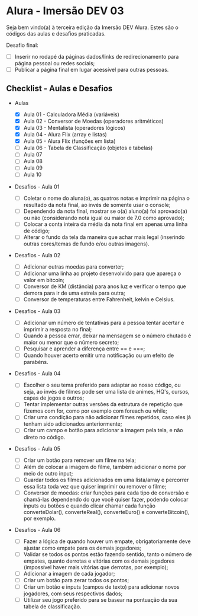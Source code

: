 # Alura - Imersão DEV 03

Seja bem vindo(a) à terceira edição da Imersão DEV Alura. Estes são o códigos das aulas e desafios praticadas.

Desafio final:

-   [ ] Inserir no rodapé da páginas dados/links de redirecionamento para página pessoal ou redes sociais;
-   [ ] Publicar a página final em lugar acessível para outras pessoas.

## Checklist - Aulas e Desafios

-   Aulas

    -   [x] Aula 01 - Calculadora Média (variáveis)
    -   [x] Aula 02 - Conversor de Moedas (operadores aritméticos)
    -   [x] Aula 03 - Mentalista (operadores lógicos)
    -   [x] Aula 04 - Alura Flix (array e listas)
    -   [x] Aula 05 - Alura Flix (funções em lista)
    -   [ ] Aula 06 - Tabela de Classificação (objetos e tabelas)
    -   [ ] Aula 07
    -   [ ] Aula 08
    -   [ ] Aula 09
    -   [ ] Aula 10

-   Desafios - Aula 01

    -   [ ] Coletar o nome do aluna(o), as quatros notas e imprimir na página o resultado da nota final, ao invés de somente usar o console;
    -   [ ] Dependendo da nota final, mostrar se o(a) aluno(a) foi aprovado(a) ou não (considerando nota igual ou maior de 7.0 como aprovado);
    -   [ ] Colocar a conta inteira da média da nota final em apenas uma linha de código;
    -   [ ] Alterar o fundo da tela da maneira que achar mais legal (inserindo outras cores/temas de fundo e/ou outras imagens).

-   Desafios - Aula 02

    -   [ ] Adicionar outras moedas para converter;
    -   [ ] Adicionar uma linha ao projeto desenvolvido para que apareça o valor em bitcoin;
    -   [ ] Conversor de KM (distância) para anos luz e verificar o tempo que demora para ir de uma estrela para outra;
    -   [ ] Conversor de temperaturas entre Fahrenheit, kelvin e Celsius.

-   Desafios - Aula 03

    -   [ ] Adicionar um número de tentativas para a pessoa tentar acertar e imprimir a resposta no final;
    -   [ ] Quando a pessoa errar, deixar na mensagem se o número chutado é maior ou menor que o número secreto;
    -   [ ] Pesquisar e aprender a diferença entre == e ===;
    -   [ ] Quando houver acerto emitir uma notificação ou um efeito de parabéns.

-   Desafios - Aula 04

    -   [ ] Escolher o seu tema preferido para adaptar ao nosso código, ou seja, ao invés de filmes pode ser uma lista de animes, HQ's, cursos, capas de jogos e outros;
    -   [ ] Tentar implementar outras versões da estrutura de repetição que fizemos com for, como por exemplo com foreach ou while;
    -   [ ] Criar uma condição para não adicionar filmes repetidos, caso eles já tenham sido adicionados anteriormente;
    -   [ ] Criar um campo e botão para adicionar a imagem pela tela, e não direto no código.

-   Desafios - Aula 05

    -   [ ] Criar um botão para remover um filme na tela;
    -   [ ] Além de colocar a imagem do filme, também adicionar o nome por meio de outro input;
    -   [ ] Guardar todos os filmes adicionados em uma lista/array e percorrer essa lista toda vez que quiser imprimir ou remover o filme;
    -   [ ] Conversor de moedas: criar funções para cada tipo de conversão e chamá-las dependendo do que você quiser fazer, podendo colocar inputs ou botões e quando clicar chamar cada função converteDolar(), converteReal(), converteEuro() e converteBitcoin(), por exemplo.

-   Desafios - Aula 06

    -   [ ] Fazer a lógica de quando houver um empate, obrigatoriamente deve ajustar como empate para os demais jogadores;
    -   [ ] Validar se todos os pontos estão fazendo sentido, tanto o número de empates, quanto derrotas e vitórias com os demais jogadores (impossível haver mais vitórias que derrotas, por exemplo);
    -   [ ] Adicionar a imagem de cada jogador;
    -   [ ] Criar um botão para zerar todos os pontos;
    -   [ ] Criar um botão e inputs (campos de texto) para adicionar novos jogadores, com seus respectivos dados;
    -   [ ] Utilizar seu jogo preferido para se basear na pontuação da sua tabela de classificação.
